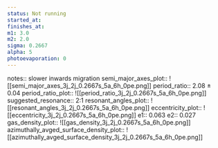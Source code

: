 ```yaml
---
status: Not running
started_at:
finishes_at:
m1: 3.0
m2: 2.0
sigma: 0.2667
alpha: 5
photoevaporation: 0
---
```


notes:: slower inwards migration
semi_major_axes_plot:: ![[semi_major_axes_3j_2j_0.2667s_5a_6h_0pe.png]]
period_ratio:: 2.08 ± 0.04
period_ratio_plot:: ![[period_ratio_3j_2j_0.2667s_5a_6h_0pe.png]]
suggested_resonance:: 2:1
resonant_angles_plot:: ![[resonant_angles_3j_2j_0.2667s_5a_6h_0pe.png]]
eccentricity_plot:: ![[eccentricity_3j_2j_0.2667s_5a_6h_0pe.png]]
e1:: 0.063
e2:: 0.027
gas_density_plot:: ![[gas_density_3j_2j_0.2667s_5a_6h_0pe.png]]
azimuthally_avged_surface_density_plot:: ![[azimuthally_avged_surface_density_3j_2j_0.2667s_5a_6h_0pe.png]]

